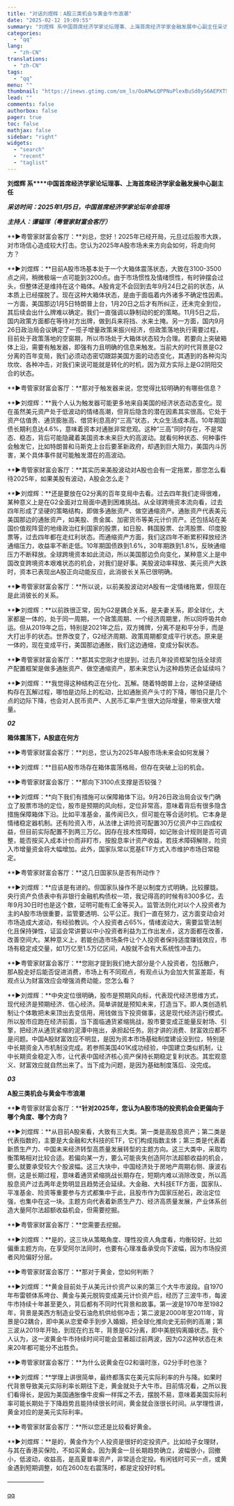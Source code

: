 ```yaml
---
title: "对话刘煜辉：A股三类机会与黄金牛市浪潮"
date: "2025-02-12 19:09:55"
summary: "刘煜辉 系中国首席经济学家论坛理事、上海首席经济学家金融发展中心副主任采访时间：2025年1月5日，..."
categories:
  - "qq"
lang:
  - "zh-CN"
translations:
  - "zh-CN"
tags:
  - "qq"
menu: ""
thumbnail: "https://inews.gtimg.com/om_ls/OoAMwLQPPNuPlexBuSd0yS6AEPXTS4hd61xRxgjLFYct0AA_640360/0"
lead: ""
comments: false
authorbox: false
pager: true
toc: false
mathjax: false
sidebar: "right"
widgets:
  - "search"
  - "recent"
  - "taglist"
---
```


**刘煜辉 系****中国首席经济学家论坛理事、上海首席经济学家金融发展中心副主任**

***采访时间：2025年1月5日，中国首席经济学家论坛年会现场***

***主持人：谭韫珲（粤管家财富会客厅）***

**▶粤管家财富会客厅：**刘总，您好！2025年已经开局，元旦过后股市大跌，对市场信心造成较大打击。您认为2025年A股市场未来方向会如何，将走向何方？

  


**▶刘煜辉：**目前A股市场基本处于一个大箱体震荡状态，大致在3100-3500点之间，稍微极端一点可能到3200点。由于市场惯性及情绪惯性，有时钟摆会过头，但整体还是维持在这个箱体。A股肯定不会回到去年9月24日之前的状态，从本质上已经摆脱了。现在这种大箱体状态，是由于面临着内外诸多不确定性因素。一方面，美国那边1月5日特朗普上台，1月20日之后才有所纠正，还未完全到位，其后续会出什么牌难以确定。我们一直强调以静制动的蛇的策略。11月5日之后，国内政策方面都在等待对方出牌，做到兵来将挡、水来土掩。另一方面，国内9月26日政治局会议确定了一揽子增量政策来振兴经济，但政策落地执行需要过程，目前处于政策落地的空窗期，所以市场处于大箱体状态较为合理。若要向上突破箱体上沿，需要有触发器，即强有力且明确的信息来触发。当前大的时代背景是G2分离的百年变局，我们必须动态密切跟踪美国方面的动态变化，其遇到的各种沟沟坎坎、各种冲击，对我们来说可能就是转化的时机，因为双方实际上是G2阴阳交合的状态。

  


  

  


**▶粤管家财富会客厅：**那对于触发器来说，您觉得比较明确的有哪些信息？

  


**▶刘煜辉：**我个人认为触发器可能更多地来自美国的经济状态动态变化。现在虽然美元资产处于低波动的情绪高潮，但背后隐含的潜在因素其实很高。它处于资产估值贵、通货膨胀高、借贷利息高的“三高”状态，大众生活成本高。10年期国债长期利息达4.6%，意味着资本对通胀非常悲观。这种“三高”同时存在，不是常态、稳态，背后可能隐藏着美国资本未来巨大的高波动。就看何种状态、何种事件会触发它，比如特朗普和马斯克上台后要革新政府，却遇到巨大阻力，美国内斗厉害，某个具体事件就可能触发潜在的高波动。

  


**▶粤管家财富会客厅：**其实历来美股波动对A股也会有一定拖累，那您怎么看待2025年，如果美股有波动，A股会怎么走？

  


**▶刘煜辉：**还是要放在G2分离的百年变局中去看。过去四年我们走得很难，某种意义上是在G2全面对立局面中遇到困难挑战。从全球跨境资本流向看，过去四年形成了坚硬的策略结构，即做多通胀资产、做空通缩资产。通胀资产代表美元美国那边的通胀资产，如美股、贵金属、加密货币等美元计价资产。还包括站在美国价值观阵营的地缘政治红利国家的股票，如日股、韩国股票、台湾股票、印度股票等，过去四年都在走红利状态。而通缩资产方面，我们这四年不断累积释放经济通缩压力，收益率不断走低。10年期国债跌到1.6%，30年期跌到1.8%，反映通缩压力不断释放。全球跨境资本如此流动，所以美国那边负向变化，某种意义上是中国改变跨境资本艰难状态的机会，对我们是好事。美股波动率释放、美元资产大跌时，资本已表现出A股正向动能反应，此消彼长关系已很明确。

  


  

  


**▶粤管家财富会客厅：**所以说，以前美股波动对A股有一定情绪拖累，但现在是此消彼长的关系。

  


**▶刘煜辉：**以前跌很正常，因为G2是耦合关系，是夫妻关系，即全球化，大家都是一体的，处于同一周期，一个政策周期、一个经济周期里，所以同呼吸共命运。但从2019年之后，特别是2021年之后，双方摊牌，分离不是和平分手，而是大打出手的状态。世界改变了，G2经济周期、政策周期都变成平行状态。原来是一体的，现在变成平行，美国那边通胀，我们这边通缩，变成分裂状态。

  


**▶粤管家财富会客厅：**那其实您刚才也提到，过去几年投资框架包括全球资产配置框架是做多通胀资产、做空通缩资产，那未来您认为这种趋势还会延续吗？

  


**▶刘煜辉：**我觉得这种结构正在分化、瓦解。随着特朗普上台，这种坚硬结构存在瓦解过程，哪怕是边际上的松动，比如通胀资产头寸的下降，哪怕只是几个点的边际下降，也会对人民币资产、人民币汇率产生很大边际增量，带来很大增量。

  


***02***

**箱体震荡下，A股底在何方**

  

  


**▶粤管家财富会客厅：**刘总，您认为2025年A股市场未来会如何发展？

  


**▶刘煜辉：**目前A股市场存在箱体震荡格局，但存在突破上沿的机会。

  


**▶粤管家财富会客厅：**那向下3100点支撑是否较强？

  


**▶刘煜辉：**向下我们有措施可以保障箱体下沿。9月26日政治局会议专门确立了股票市场的定位，股市是预期的风向标，定位非常高，意味着背后有很多隐含措施保障箱体下沿。比如平准基金，虽传闻已久，但可能在等合适时机。它本身是情绪稳定器机制。还有险资入市，从法律上讲险资可配置30万亿资产中三四成权益，但目前实际配置不到两三万亿。因存在技术性障碍，如记账会计规则是否可调整，能否按买入成本计价而非盯市，按股息率计资产收益，若技术障碍解除，险资入市增量资金将大幅增加。此外，国家队常以宽基ETF方式入市维护市场日常稳定。

  


**▶粤管家财富会客厅：**这几日国家队是否有所动作？

  


**▶刘煜辉：**应该是有进的。但国家队操作不是以制度方式明确，比较朦胧。央行资产负债表中有非银行金融机构债权一项，我记得高的时候有8300多亿，去年9月30日时也是这个数，证明可能有汇金等买入。监管法则化对以个人投资者为主的A股市场很重要，监管要透明、公平公正。我们一直在努力，这方面变动会对市场造成大波动，有经验教训。个人投资者占65%，情绪波动大，需要监管法制化且保持弹性，证监会常讲要以中小投资者利益为工作出发点，这方面都在改善，改善空间大。某种意义上，若能创造市场条件让个人投资者保持适度赚钱效应，市场有稳定成交量，如1万亿至1.5万亿区间，A股就不会有大系统性冲击力。

  


  

  


**▶粤管家财富会客厅：**您刚才提到我们绝大部分是个人投资者，包括散户，那A股走好后能否促进消费，市场上有不同观点，有观点认为会加大贫富差距，有观点认为财富效应会增强消费动能，您怎么看？

  


**▶刘煜辉：**中央定位很明确，股市是预期风向标，代表现代经济思维方式，现代经济是预期经济、信心经济。简单讲就是预知未来，打造当下。即人类创造机制让个体敢把未来顶出去变信用，用钱做当下投资做事，这是现代经济运行模式。所以股市应跑在经济前面，当下面临通货紧缩挑战，股市要变成正能量反射场、引擎，把经济从通货紧缩的泥潭中拖出，承担起任务。刚才讲的消费、财富效应都不是问题。中国A股财富效应不明显，是因为资本市场基础制度建设没到位，特别是中长期资金入市机制没完成。若参照美国401K成功经验，中国建立类似机制，让中长期资金稳定入市，让代表中国经济核心资产保持长期稳定复利状态。其宏观意义、财富效应就自然出来了。当下成为问题，是因为基础制度落后、没完成。

  


***03***

**A股三类机会与黄金牛市浪潮**

  

  


**▶粤管家财富会客厅：****针对2025年，您认为A股市场的投资机会会更偏向于哪个角度、哪个方向？**

  


**▶刘煜辉：**从目前A股来看，大致有三大类。第一类是高股息资产；第二类是代表指数的，主要是大金融和大科技的ETF，它们构成指数主体；第三类是代表着新质生产力、中国未来经济转型高质量发展转型的主题方向。这三大类中，采取均衡策略相对比较合适。若偏向某一方，要么可能丧失创造阿尔法超额收益的机会，要么就要承受较大个股波幅。这三大块中，中国经济处于房地产周期右侧、康波右侧，这是长期过程，意味着通货紧缩挑战长期存在，短期内难以消除改变，所以高股息资产过去两年走势明显且趋势还会延续。大金融、大科技ETF方面，国家队、平准基金、险资等重要参与方式都集中于此，且股市作为国家压舱石，政治定位强，也集中在这一块。主题方向代表着新质生产力、经济高质量发展，产业体系创造大量阿尔法超额收益机会，但需要挖掘。

  


**▶粤管家财富会客厅：**您需要去挖掘。

  


**▶刘煜辉：**是的，这三块从策略角度、理性投资人角度看，均衡较好。比如偏重主题方向，在享受阿尔法同时，也要有心理准备承受向下波幅，因为市场投资者风险偏好分层。

  


**▶粤管家财富会客厅：**那对于黄金，您如何判断？

  


**▶刘煜辉：**黄金目前处于从美元计价资产以来的第三个大牛市波段。自1970年布雷顿体系垮台、黄金与美元脱钩变成美元计价资产后，经历了三波牛市，每波牛市持续十年甚至更久，背后都有不同时代背景和故事。第一波是1970年至1982年，背景是美西方制造业受石油危机供给侧冲击；第二波是2000年至2011年，背景是G2耦合，即中美从恋爱牵手到步入婚姻，把全球化推向史无前例的高潮；第三波从2019年开始，到现在约五年，背景是G2分离，即中美脱钩离婚状态。我个人认为，这一波黄金牛市持续时间可能会显著超过前两波，因为G2这种状态在未来20年都可能分不出胜负。

  


**▶粤管家财富会客厅：**为什么说黄金在G2和谐时涨，G2分手时也涨？

  


**▶刘煜辉：**学理上讲很简单，最终都落实在美元实际利率的升与降。如果时代背景导致美元实际利率长期往下走，黄金就处于大牛市。目前情况看，之所以我们看得长，是因为美国通胀像牛皮癣一样挥之不去，摆脱不易，意味着美国实际利率可能长期处于下降趋势且能持续很长时间，黄金就会涨很长时间。从学理性讲，黄金对应的是美元实际利率。

  


**▶粤管家财富会客厅：**所以您还是比较看好黄金。

  


**▶刘煜辉：**是的，黄金作为个人投资是很好的定投资产。比如给子女理财，与其在香港买保险，不如买黄金。因为黄金一旦长期趋势确立，波幅很小，回撤小，低波动，收益高，是高夏普率资产，非常适合定投。有闲钱时可买一点，或黄金遇到短期调整，如在2600左右震荡时，都是定投好时机。

  


——————

[qq](https://new.qq.com/rain/a/20250212A08ALQ00)
